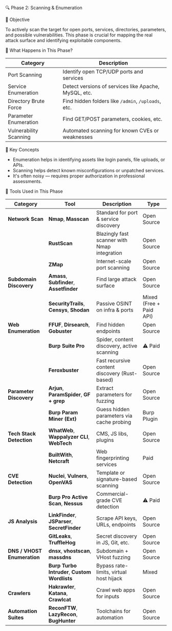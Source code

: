 🔍 Phase 2: Scanning & Enumeration

🎯 Objective

To actively scan the target for open ports, services, directories, parameters, and possible vulnerabilities. This phase is crucial for mapping the real attack surface and identifying exploitable components.

🔎 What Happens in This Phase?

| Category                | Description                                              |
|-------------------------|----------------------------------------------------------|
| Port Scanning           | Identify open TCP/UDP ports and services                 |
| Service Enumeration     | Detect versions of services like Apache, MySQL, etc.     |
| Directory Brute Force   | Find hidden folders like `/admin`, `/uploads`, etc.      |
| Parameter Enumeration   | Find GET/POST parameters, cookies, etc.                  |
| Vulnerability Scanning  | Automated scanning for known CVEs or weaknesses          |


🧠 Key Concepts

- Enumeration helps in identifying assets like login panels, file uploads, or APIs.
- Scanning helps detect known misconfigurations or unpatched services.
- It's often noisy — requires proper authorization in professional assessments.


🧰 Tools Used in This Phase


| Category                    | Tool                                           | Description                                   | Type                    |
| --------------------------- | ---------------------------------------------- | --------------------------------------------- | ----------------------- |
| **Network Scan**            | **Nmap**, **Masscan**                          | Standard for port & service discovery         | Open Source             |
|                             | **RustScan**                                   | Blazingly fast scanner with Nmap integration  | Open Source             |
|                             | **ZMap**                                       | Internet-scale port scanning                  | Open Source             |
| **Subdomain Discovery**     | **Amass**, **Subfinder**, **Assetfinder**      | Find large attack surface                     | Open Source             |
|                             | **SecurityTrails**, **Censys**, **Shodan**     | Passive OSINT on infra & ports                | Mixed (Free + Paid API) |
| **Web Enumeration**         | **FFUF**, **Dirsearch**, **Gobuster**          | Find hidden endpoints                         | Open Source             |
|                             | **Burp Suite Pro**                             | Spider, content discovery, active scanning    | ⚠️ Paid                 |
|                             | **Feroxbuster**                                | Fast recursive content discovery (Rust-based) | Open Source             |
| **Parameter Discovery**     | **Arjun**, **ParamSpider**, **GF + grep**      | Extract parameters for fuzzing                | Open Source             |
|                             | **Burp Param Miner (Ext)**                     | Guess hidden parameters via cache probing     | Burp Plugin             |
| **Tech Stack Detection**    | **WhatWeb**, **Wappalyzer CLI**, **WebTech**   | CMS, JS libs, plugins                         | Open Source             |
|                             | **BuiltWith**, **Netcraft**                    | Web fingerprinting services                   | Paid                    |
| **CVE Detection**           | **Nuclei**, **Vulners**, **OpenVAS**           | Template or signature-based scanning          | Open Source             |
|                             | **Burp Pro Active Scan**, **Nessus**           | Commercial-grade CVE detection                | ⚠️ Paid                 |
| **JS Analysis**             | **LinkFinder**, **JSParser**, **SecretFinder** | Scrape API keys, URLs, endpoints              | Open Source             |
|                             | **GitLeaks**, **TruffleHog**                   | Secret discovery in JS, Git, etc.             | Open Source             |
| **DNS / VHOST Enumeration** | **dnsx**, **vhostscan**, **massdns**           | Subdomain + VHost fuzzing                     | Open Source             |
|                             | **Burp Turbo Intruder**, **Custom Wordlists**  | Bypass rate-limits, virtual host hijack       | Mixed                   |
| **Crawlers**                | **Hakrawler**, **Katana**, **Crawlcat**        | Crawl web apps for inputs                     | Open Source             |
| **Automation Suites**       | **ReconFTW**, **LazyRecon**, **BugHunter**     | Toolchains for automation                     | Open Source             |

